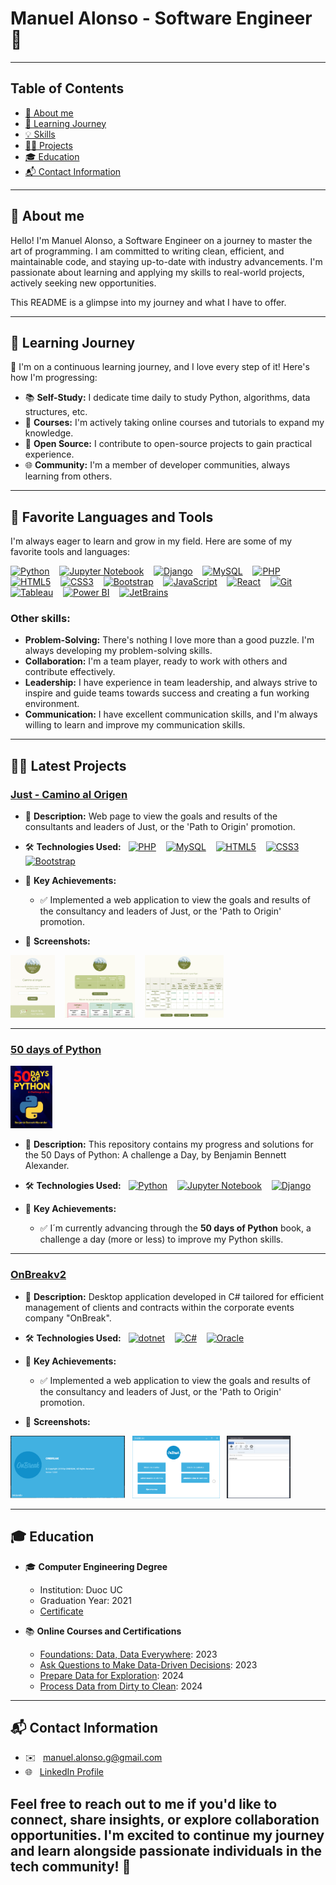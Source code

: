 # Manuel Alonso - Software Engineer 🚀

---
## Table of Contents

- [👋 About me](#-about-me)
- [🌱 Learning Journey](#-learning-journey)
- [💡 Skills](#-favorite-languages-and-tools)
- [👨‍💼 Projects](#-latest-projects)
- [🎓 Education](#-education)
- [📬 Contact Information](#-contact-information)

---
## 👋 About me

Hello! I'm Manuel Alonso, a Software Engineer on a journey to master the art of programming. 
I am committed to writing clean, efficient, and maintainable code, and staying up-to-date with industry advancements.
I'm passionate about learning and applying my skills to real-world projects, actively seeking new opportunities.

This README is a glimpse into my journey and what I have to offer.

---
## 🌱 Learning Journey

🚀 I'm on a continuous learning journey, and I love every step of it! Here's how I'm progressing:

- 📚 **Self-Study:** I dedicate time daily to study Python, algorithms, data structures, etc.
- 📝 **Courses:** I'm actively taking online courses and tutorials to expand my knowledge.
- 🤝 **Open Source:** I contribute to open-source projects to gain practical experience.
- 🌐 **Community:** I'm a member of developer communities, always learning from others.

---
## 🔨 Favorite Languages and Tools

I'm always eager to learn and grow in my field. Here are some of my favorite tools and languages:

<a href="https://www.python.org" target="_blank"><img alt="Python" height="42" width="42" src="https://cdn.simpleicons.org/python/#3776AB/ffffff" /></a> &nbsp;&nbsp;
<a href="https://jupyter.org" target="_blank"><img alt="Jupyter Notebook" height="42" width="42" src="https://cdn.simpleicons.org/jupyter/#3776AB/ffffff" /></a> &nbsp;&nbsp;
<a href="https://www.djangoproject.com" target="_blank"><img alt="Django" height="42" width="42" src="https://cdn.simpleicons.org/django/#3776AB/ffffff" /></a> &nbsp;&nbsp;
<a href="https://www.mysql.com" target="_blank"><img alt="MySQL" height="42" width="42" src="https://cdn.simpleicons.org/mysql/#3776AB/ffffff" /></a> &nbsp;&nbsp;
<a href="https://www.php.net" target="_blank"><img alt="PHP" height="42" width="42" src="https://cdn.simpleicons.org/php/#3776AB/ffffff" /></a> &nbsp;&nbsp;
<a href="https://www.html5.org" target="_blank"><img alt="HTML5" height="42" width="42" src="https://cdn.simpleicons.org/html5/#3776AB/ffffff" /></a> &nbsp;&nbsp;
<a href="https://www.w3.org/Style/CSS/" target="_blank"><img alt="CSS3" height="42" width="42" src="https://cdn.simpleicons.org/css3/#3776AB/ffffff" /></a> &nbsp;&nbsp;
<a href="https://getbootstrap.com/" target="_blank"><img alt="Bootstrap" height="42" width="42" src="https://cdn.simpleicons.org/bootstrap/#3776AB/ffffff" /></a> &nbsp;&nbsp;
<a href="https://www.javascript.com" target="_blank"><img alt="JavaScript" height="42" width="42" src="https://cdn.simpleicons.org/javascript/#3776AB/ffffff" /></a> &nbsp;&nbsp;
<a href="https://reactjs.org" target="_blank"><img alt="React" height="42" width="42" src="https://cdn.simpleicons.org/react/#3776AB/ffffff" /></a> &nbsp;&nbsp;
<a href="https://git-scm.com" target="_blank"><img alt="Git" height="42" width="42" src="https://cdn.simpleicons.org/git/#3776AB/ffffff" /></a> &nbsp;&nbsp;
<a href="https://tableau.com" target="_blank"><img alt="Tableau" height="42" width="42" src="https://cdn.simpleicons.org/tableau/#3776AB/ffffff" /></a> &nbsp;&nbsp;
<a href="https://powerbi.microsoft.com" target="_blank"><img alt="Power BI" height="42" width="42" src="https://cdn.simpleicons.org/powerbi/#3776AB/ffffff" /></a> &nbsp;&nbsp;
<a href="https://www.jetbrains.com/" target="_blank"><img alt="JetBrains" height="42" width="42" src="https://cdn.simpleicons.org/jetbrains/#3776AB/ffffff" /></a> &nbsp;&nbsp;

### Other skills:
- **Problem-Solving:** There's nothing I love more than a good puzzle. I'm always developing my problem-solving skills.
- **Collaboration:** I'm a team player, ready to work with others and contribute effectively.
- **Leadership:** I have experience in team leadership, and always strive to inspire and guide teams towards success and creating a fun working environment.
- **Communication:** I have excellent communication skills, and I'm always willing to learn and improve my communication skills.

---
## 👨‍💼 Latest Projects

### [Just - Camino al Origen](https://github.com/Malonsog/Just)

- 💼 **Description:** Web page to view the goals and results of the consultants and leaders of Just, or the 'Path to Origin' promotion.


- 🛠️ **Technologies Used:**&nbsp;&nbsp;
<a href="https://www.php.net" target="_blank"><img alt="PHP" height="42" width="42" src="https://cdn.simpleicons.org/php/#3776AB/ffffff" /></a> &nbsp;&nbsp;
<a href="https://www.mysql.com" target="_blank"><img alt="MySQL" height="42" width="42" src="https://cdn.simpleicons.org/mysql/#3776AB/ffffff" /></a> &nbsp;&nbsp;
<a href="https://www.html5.org" target="_blank"><img alt="HTML5" height="42" width="42" src="https://cdn.simpleicons.org/html5/#3776AB/ffffff" /></a> &nbsp;&nbsp;
<a href="https://www.w3.org/Style/CSS/" target="_blank"><img alt="CSS3" height="42" width="42" src="https://cdn.simpleicons.org/css3/#3776AB/ffffff" /></a> &nbsp;&nbsp;
<a href="https://getbootstrap.com/" target="_blank"><img alt="Bootstrap" height="42" width="42" src="https://cdn.simpleicons.org/bootstrap/#3776AB/ffffff" /></a> &nbsp;&nbsp;


- 🌟 **Key Achievements:**
  - ✅ Implemented a web application to view the goals and results of the consultancy and leaders of Just, or the 'Path to Origin' promotion.


- 📸 **Screenshots:**


<a href="https://raw.githubusercontent.com/Malonsog/Just/master/capturas/cap_01.png"><img src="https://raw.githubusercontent.com/Malonsog/Just/master/capturas/cap_01.png" alt="Captura de Pantalla 1" height="100"></a> &nbsp;&nbsp;
<a href="https://raw.githubusercontent.com/Malonsog/Just/master/capturas/cap_03.png"><img src="https://raw.githubusercontent.com/Malonsog/Just/master/capturas/cap_03.png" alt="Captura de Pantalla 1" height="100"></a> &nbsp;&nbsp;
<a href="https://raw.githubusercontent.com/Malonsog/Just/master/capturas/cap_04.png"><img src="https://raw.githubusercontent.com/Malonsog/Just/master/capturas/cap_04.png" alt="Captura de Pantalla 1" height="100"></a> &nbsp;&nbsp;

---
### [50 days of Python](https://github.com/Malonsog/50_days_of_python)

<a href="https://raw.githubusercontent.com/Malonsog/50_days_of_python/main/50_days_of_Python.png"><img src="https://raw.githubusercontent.com/Malonsog/50_days_of_python/main/50_days_of_Python.png" alt="50 days of Python book" height="100"></a>

- 💼 **Description:** This repository contains my progress and solutions for the 50 Days of Python: A challenge a Day, by Benjamin Bennett Alexander.

 
- 🛠️ **Technologies Used:**&nbsp;&nbsp;
<a href="https://www.python.org" target="_blank"><img alt="Python" height="42" width="42" src="https://cdn.simpleicons.org/python/#3776AB/ffffff" /></a> &nbsp;&nbsp;
<a href="https://jupyter.org" target="_blank"><img alt="Jupyter Notebook" height="42" width="42" src="https://cdn.simpleicons.org/jupyter/#3776AB/ffffff" /></a> &nbsp;&nbsp;
<a href="https://www.djangoproject.com" target="_blank"><img alt="Django" height="42" width="42" src="https://cdn.simpleicons.org/django/#3776AB/ffffff" /></a> &nbsp;&nbsp;


- 🌟 **Key Achievements:**
  - ✅ I´m currently advancing through the **50 days of Python** book, a challenge a day (more or less) to improve my Python skills.

---
### [OnBreakv2](https://github.com/Malonsog/OnBreakv2)

- 💼 **Description:** Desktop application developed in C# tailored for efficient management of clients and contracts within the corporate events company "OnBreak".


- 🛠️ **Technologies Used:**&nbsp;&nbsp;
<a href="https://dotnet.microsoft.com/" target="_blank"><img alt="dotnet" height="42" width="42" src="https://cdn.simpleicons.org/dotnet/#3776AB/ffffff" /></a> &nbsp;&nbsp;
<a href="https://learn.microsoft.com/en-us/dotnet/csharp/" target="_blank"><img alt="C#" height="42" width="42" src="https://cdn.simpleicons.org/csharp/#3776AB/ffffff" /></a> &nbsp;&nbsp;
<a href="https://www.oracle.com/cl/database/sqldeveloper/" target="_blank"><img alt="Oracle" height="42" width="42" src="https://cdn.simpleicons.org/oracle/#3776AB/ffffff" /></a> &nbsp;&nbsp;


- 🌟 **Key Achievements:**
  - ✅ Implemented a web application to view the goals and results of the consultancy and leaders of Just, or the 'Path to Origin' promotion.


- 📸 **Screenshots:**

<img src="https://raw.githubusercontent.com/Malonsog/OnBreakv2/main/img/img_2.png" alt="Splash screen" height="100">&nbsp;&nbsp;
<img src="https://raw.githubusercontent.com/Malonsog/OnBreakv2/main/img/img.png" alt="Main screen" height="100">&nbsp;&nbsp;
<img src="https://raw.githubusercontent.com/Malonsog/OnBreakv2/main/img/img_1.png" alt="Business CRUD" height="100">&nbsp;&nbsp;

---
## 🎓 Education

- 🎓 **Computer Engineering Degree**
    - Institution: Duoc UC
    - Graduation Year: 2021
    - [Certificate](https://certificadovalida.duoc.cl/ValidacionQr?id=1697761523)


- 📚 **Online Courses and Certifications**
  - [Foundations: Data, Data Everywhere](https://www.coursera.org/account/accomplishments/records/N4Z9BCGM63LH): 2023
  - [Ask Questions to Make Data-Driven Decisions](https://www.coursera.org/account/accomplishments/records/9JDCEN42NCNV): 2023
  - [Prepare Data for Exploration](https://www.coursera.org/account/accomplishments/records/GW6ABSFHW948): 2024
  - [Process Data from Dirty to Clean](https://www.coursera.org/account/accomplishments/records/HKHRHFKWTKZZ): 2024

---
## 📬 Contact Information

- ✉️ &nbsp; [manuel.alonso.g@gmail.com](mailto:manuel.alonso.g@gmail.com)
- 🌐 &nbsp; [LinkedIn Profile](https://www.linkedin.com/in/m-alonso/)

Feel free to reach out to me if you'd like to connect, share insights, or explore collaboration opportunities. 
I'm excited to continue my journey and learn alongside passionate individuals in the tech community! 🚀
---
